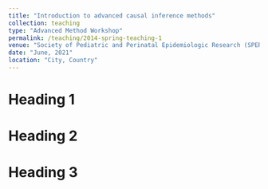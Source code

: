 ```yaml
---
title: "Introduction to advanced causal inference methods"
collection: teaching
type: "Advanced Method Workshop"
permalink: /teaching/2014-spring-teaching-1
venue: "Society of Pediatric and Perinatal Epidemiologic Research (SPER)"
date: "June, 2021"
location: "City, Country"
---
```




Heading 1
======

Heading 2
======

Heading 3
======

